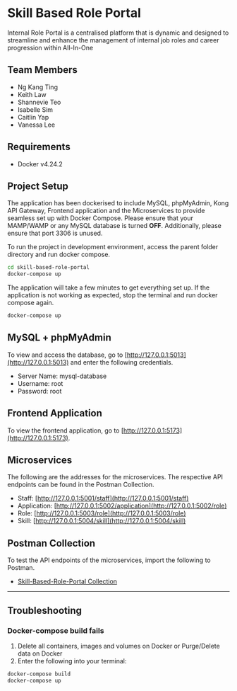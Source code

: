 # Skill Based Role Portal

Internal Role Portal is a centralised platform that is dynamic and designed to streamline and enhance the management of internal job roles and career progression within All-In-One

## Team Members

- Ng Kang Ting
- Keith Law
- Shannevie Teo
- Isabelle Sim
- Caitlin Yap
- Vanessa Lee

## Requirements

- Docker v4.24.2

## Project Setup

The application has been dockerised to include MySQL, phpMyAdmin, Kong API Gateway, Frontend application and the Microservices to provide seamless set up with Docker Compose. Please ensure that your MAMP/WAMP or any MySQL database is turned **OFF**. Additionally, please ensure that port 3306 is unused.

To run the project in development environment, access the parent folder directory and run docker compose.

```sh
cd skill-based-role-portal
docker-compose up
```

The application will take a few minutes to get everything set up. If the application is not working as expected, stop the terminal and run docker compose again.

```sh
docker-compose up
```

## MySQL + phpMyAdmin

To view and access the database, go to [http://127.0.0.1:5013](http://127.0.0.1:5013) and enter the following credentials.

- Server Name: mysql-database
- Username: root
- Password: root

## Frontend Application

To view the frontend application, go to [http://127.0.0.1:5173](http://127.0.0.1:5173).

## Microservices

The following are the addresses for the microservices. The respective API endpoints can be found in the Postman Collection.

- Staff: [http://127.0.0.1:5001/staff](http://127.0.0.1:5001/staff)
- Application: [http://127.0.0.1:5002/application](http://127.0.0.1:5002/role)
- Role: [http://127.0.0.1:5003/role](http://127.0.0.1:5003/role)
- Skill: [http://127.0.0.1:5004/skill](http://127.0.0.1:5004/skill)

## Postman Collection

To test the API endpoints of the microservices, import the following to Postman.

- [Skill-Based-Role-Portal Collection](/skill-based-role-portal.postman_collection.json)

<hr>

## Troubleshooting

### Docker-compose build fails

1. Delete all containers, images and volumes on Docker or Purge/Delete data on Docker
2. Enter the following into your terminal:

```sh
docker-compose build
docker-compose up
```
